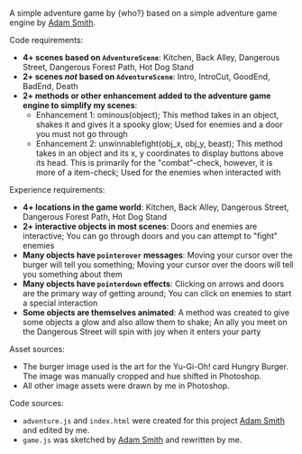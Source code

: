 A simple adventure game by {who?} based on a simple adventure game engine by [Adam Smith](https://github.com/rndmcnlly).

Code requirements:
- **4+ scenes based on `AdventureScene`**: Kitchen, Back Alley, Dangerous Street, Dangerous Forest Path, Hot Dog Stand
- **2+ scenes *not* based on `AdventureScene`**: Intro, IntroCut, GoodEnd, BadEnd, Death
- **2+ methods or other enhancement added to the adventure game engine to simplify my scenes**:
    - Enhancement 1: ominous(object); This method takes in an object, shakes it and gives it a spooky glow; Used for enemies and a door you must not go through
    - Enhancement 2: unwinnablefight(obj_x, obj_y, beast); This method takes in an object and its x, y coordinates to display buttons above its head. This is primarily for the "combat"-check, however, it is more of a item-check; Used for the enemies when interacted with

Experience requirements:
- **4+ locations in the game world**: Kitchen, Back Alley, Dangerous Street, Dangerous Forest Path, Hot Dog Stand
- **2+ interactive objects in most scenes**: Doors and enemies are interactive; You can go through doors and you can attempt to "fight" enemies
- **Many objects have `pointerover` messages**: Moving your cursor over the burger will tell you something; Moving your cursor over the doors will tell you something about them
- **Many objects have `pointerdown` effects**: Clicking on arrows and doors are the primary way of getting around; You can click on enemies to start a special interaction
- **Some objects are themselves animated**: A method was created to give some objects a glow and also allow them to shake; An ally you meet on the Dangerous Street will spin with joy when it enters your party

Asset sources:
- The burger image used is the art for the Yu-Gi-Oh! card Hungry Burger. The image was manually cropped and hue shifted in Photoshop.
- All other image assets were drawn by me in Photoshop.

Code sources:
- `adventure.js` and `index.html` were created for this project [Adam Smith](https://github.com/rndmcnlly) and edited by me.
- `game.js` was sketched by [Adam Smith](https://github.com/rndmcnlly) and rewritten by me.